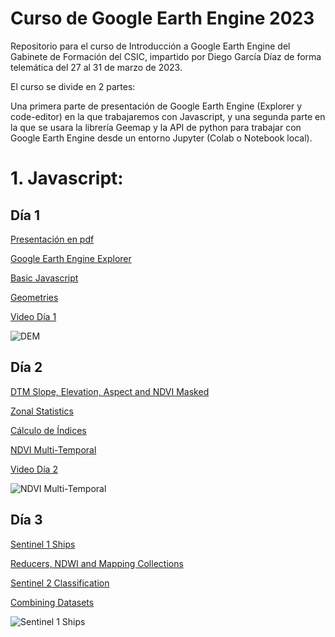 # Curso de Google Earth Engine 2023

Repositorio para el curso de Introducción a Google Earth Engine del Gabinete de Formación del CSIC, impartido por Diego García Díaz de forma telemática del 27 al 31 de marzo de 2023.

El curso se divide en 2 partes:

Una primera parte de presentación de Google Earth Engine (Explorer y code-editor) en la que trabajaremos con Javascript, y una segunda parte en la que se usara la librería Geemap y la API de python para trabajar con Google Earth Engine desde un entorno Jupyter (Colab o Notebook local).

# 1. Javascript:

## Día 1

[Presentación en pdf](https://github.com/Digdgeo/GEE_Course_2023/blob/master/Dia1/Presentacion_dia_1.pdf)

[Google Earth Engine Explorer](https://explorer.earthengine.google.com/#workspace)

[Basic Javascript](https://github.com/Digdgeo/GEE_Course_2023/blob/master/Dia1/Javascript%20B%C3%A1sico.js)

[Geometries](https://github.com/Digdgeo/GEE_Course_2023/blob/master/Dia1/Geometries.js)

[Video Día 1](https://balanbbb.corp.csic.es/playback/presentation/2.3/8084dfc85fca717da4c1ec45ea4d414cfd63dddf-1679900201215?meetingId=8084dfc85fca717da4c1ec45ea4d414cfd63dddf-1679900201215)

![DEM](https://i.imgur.com/B6IZv2z.jpg)

## Día 2

[DTM Slope, Elevation, Aspect and NDVI Masked](https://github.com/Digdgeo/GEE_Course_2023/blob/master/Dia2/DTM_NDVI_Masked.js)

[Zonal Statistics](https://github.com/Digdgeo/GEE_Course_2023/blob/master/Dia2/Zonal_Statistics.js)

[Cálculo de Índices](https://github.com/Digdgeo/GEE_Course_2023/blob/master/Dia2/CalculoDeIndices.js)

[NDVI Multi-Temporal](https://github.com/Digdgeo/GEE_Course_2023/blob/master/Dia2/NDVI_Seasonal.js)

[Video Día 2](https://balanbbb.corp.csic.es/playback/presentation/2.3/8084dfc85fca717da4c1ec45ea4d414cfd63dddf-1679986075024?meetingId=8084dfc85fca717da4c1ec45ea4d414cfd63dddf-1679986075024)

![NDVI Multi-Temporal](https://i.imgur.com/EyjG2av.jpg)

## Día 3

[Sentinel 1 Ships](https://giphy.com/gifs/reaction-explosion-government-13d2jHlSlxklVe)

[Reducers, NDWI and Mapping Collections](https://giphy.com/gifs/reaction-explosion-government-13d2jHlSlxklVe)

[Sentinel 2 Classification](https://giphy.com/gifs/reaction-explosion-government-13d2jHlSlxklVe)

[Combining Datasets](https://giphy.com/gifs/reaction-explosion-government-13d2jHlSlxklVe)

![Sentinel 1 Ships](https://i.imgur.com/5QhgqlP.jpg)
